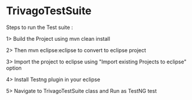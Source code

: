 # TrivagoTestSuite

Steps to run the Test suite :

1> Build the Project using mvn clean install

2> Then mvn eclipse:eclipse to convert to eclipse project

3> Import the project to eclipse using "Import existing Projects to eclipse" option

4> Install Testng plugin in your eclipse

5> Navigate to TrivagoTestSuite class and Run as TestNG test
